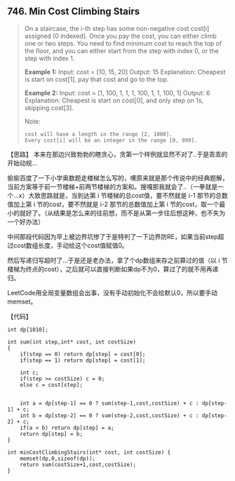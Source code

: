 ## 746. Min Cost Climbing Stairs


>  On a staircase, the i-th step has some non-negative cost cost[i] assigned (0 indexed). Once you pay the cost, you can either climb one or two steps. You need to find minimum cost to reach the top of the floor, and you can either start from the step with index 0, or the step with index 1.
>
>  **Example 1:** 
>  Input: cost = [10, 15, 20] 
>  Output: 15 
>  Explanation: Cheapest is start on cost[1], pay that cost and go to the top.
>
>  **Example 2:** 
>  Input: cost = [1, 100, 1, 1, 1, 100, 1, 1, 100, 1] 
>  Output: 6 
>  Explanation: Cheapest is start on cost[0], and only step on 1s, skipping cost[3].
>
>  Note:
>
>     cost will have a length in the range [2, 1000].
>     Every cost[i] will be an integer in the range [0, 999].

【思路】
本来在那边兴致勃勃的瞎贪心，贪第一个样例就显然不对了..于是乖乖的开始动规...

偷偷百度了一下小学奥数题走楼梯怎么写的，噢原来就是那个传说中的经典题解，当前方案等于前一节楼梯+前两节楼梯的方案和。搜嘎那我就会了..（一拳就是一个...x）大致思路就是，当到达第 i 节楼梯的总cost值，要不然就是 i-1 那节的总数值加上第 i 节的cost，要不然就是 i-2 那节的总数值加上第 i 节的cost，取一个最小的就好了。（从结果是怎么来的往前想，而不是从第一步往后想这种，也不失为一个好办法）

中间那段代码因为早上被边界坑惨了于是特判了一下边界防RE，如果当前step超过cost数组长度，手动给这个cost值赋值0。

然后写递归写超时了...于是还是老办法，拿了个dp数组来存之前算过的值（以 i 节楼梯为终点的cost），之后就可以直接判断如果dp不为0，算过了的就不用再递归。

LeetCode用全局变量数组会出事，没有手动初始化不会给默认0，所以要手动memset。

【代码】
```
int dp[1010];

int sum(int step,int* cost, int costSize)
{
	if(step == 0) return dp[step] = cost[0];
	if(step == 1) return dp[step] = cost[1];
	
	int c;
	if(step >= costSize) c = 0;
	else c = cost[step];
	
	
	int a = dp[step-1] == 0 ? sum(step-1,cost,costSize) + c : dp[step-1] + c;
	int b = dp[step-2] == 0 ? sum(step-2,cost,costSize) + c : dp[step-2] + c;
	if(a < b) return dp[step] = a;
	return dp[step] = b;
}

int minCostClimbingStairs(int* cost, int costSize) {
	memset(dp,0,sizeof(dp));
	return sum(costSize+1,cost,costSize);
}
```